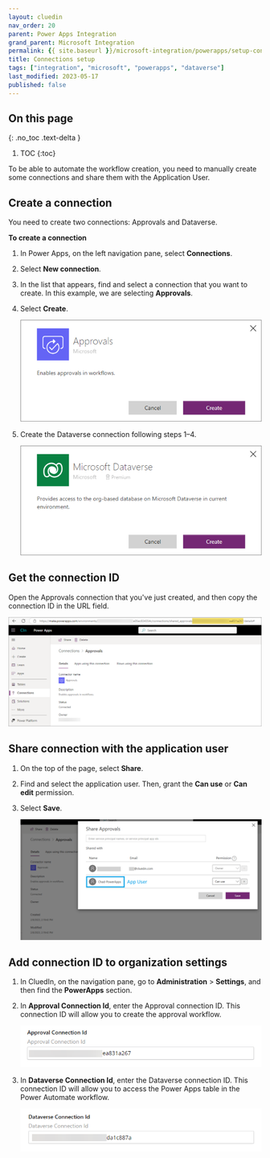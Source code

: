 ```yaml
---
layout: cluedin
nav_order: 20
parent: Power Apps Integration
grand_parent: Microsoft Integration
permalink: {{ site.baseurl }}/microsoft-integration/powerapps/setup-connections
title: Connections setup
tags: ["integration", "microsoft", "powerapps", "dataverse"]
last_modified: 2023-05-17
published: false
---
```

## On this page
{: .no_toc .text-delta }
1. TOC
{:toc}

To be able to automate the workflow creation, you need to manually create some connections and share them with the Application User.

## Create a connection

You need to create two connections: Approvals and Dataverse.

**To create a connection**

1. In Power Apps, on the left navigation pane, select **Connections**.

1. Select **New connection**.

1. In the list that appears, find and select a connection that you want to create. In this example, we are selecting **Approvals**.

1. Select **Create**.

    ![Create Approval Connection Id](./images/create-approval-connection-id.png)

1. Create the Dataverse connection following steps 1–4.

    ![Dataverse Connection](./images/create-dataverse-connection-id.png)

## Get the connection ID

Open the Approvals connection that you've just created, and then copy the connection ID in the URL field.


![Create Approval Connection Id](./images/create-approval-connection-id2.png)

## Share connection with the application user

1. On the top of the page, select **Share**.

1. Find and select the application user. Then, grant the **Can use** or **Can edit** permission.

 1. Select **Save**.

    ![Share Approval Connection](./images/share-approval-connection.png)

## Add connection ID to organization settings

1. In CluedIn, on the navigation pane, go to **Administration** > **Settings**, and then find the **PowerApps** section.

1. In **Approval Connection Id**, enter the Approval connection ID. This connection ID will allow you to create the approval workflow.

    ![Approval Connection Id Setting](./images/approvals-connection-id-setting.png)

1. In **Dataverse Connection Id**, enter the Dataverse connection ID. This connection ID will allow you to access the Power Apps table in the Power Automate workflow.

    ![Dataverse Connection Id Setting](./images/dataverse-connection-id-setting.png)

